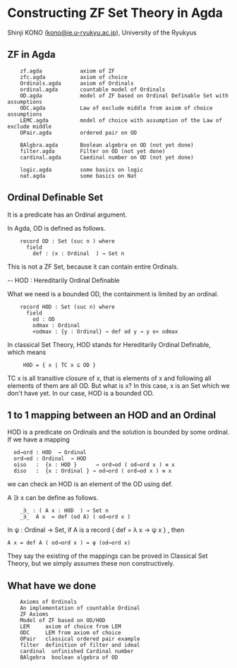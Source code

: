 Constructing ZF Set Theory in Agda 
============

Shinji KONO (kono@ie.u-ryukyu.ac.jp), University of the Ryukyus

## ZF in Agda

```
    zf.agda            axiom of ZF
    zfc.agda           axiom of choice
    Ordinals.agda      axiom of Ordinals
    ordinal.agda       countable model of Ordinals
    OD.agda            model of ZF based on Ordinal Definable Set with assumptions
    ODC.agda           Law of exclude middle from axiom of choice assumptions
    LEMC.agda          model of choice with assumption of the Law of exclude middle 
    OPair.agda         ordered pair on OD

    BAlgbra.agda       Boolean algebra on OD (not yet done)
    filter.agda        Filter on OD (not yet done)
    cardinal.agda      Caedinal number on OD (not yet done)

    logic.agda         some basics on logic
    nat.agda           some basics on Nat
```

## Ordinal Definable Set

It is a predicate has an Ordinal argument.

In Agda, OD is defined as follows.

```
    record OD : Set (suc n ) where
      field
        def : (x : Ordinal  ) → Set n
```

This is not a ZF Set, because it can contain entire Ordinals.

-- HOD : Hereditarily Ordinal Definable

What we need is a bounded OD, the containment is limited by an ordinal.

```
    record HOD : Set (suc n) where
      field
        od : OD
        odmax : Ordinal
        <odmax : {y : Ordinal} → def od y → y o< odmax
```

In classical Set Theory, HOD stands for Hereditarily Ordinal Definable, which means

```
     HOD = { x | TC x ⊆ OD }
```

TC x is all transitive closure of x, that is elements of x and following all elements of them are all OD. But 
what is x? In this case, x is an Set which we don't have yet. In our case, HOD is a bounded OD. 

## 1 to 1 mapping between an HOD and an Ordinal

HOD is a predicate on Ordinals and the solution is bounded by some ordinal. If we have a mapping

```
  od→ord : HOD  → Ordinal 
  ord→od : Ordinal  → HOD  
  oiso   :  {x : HOD }      → ord→od ( od→ord x ) ≡ x
  diso   :  {x : Ordinal } → od→ord ( ord→od x ) ≡ x
```

we can check an HOD is an element of the OD using def.

A ∋ x can be define as follows.

```
    _∋_ : ( A x : HOD  ) → Set n
    _∋_  A x  = def (od A) ( od→ord x )

```
In ψ : Ordinal → Set,  if A is a  record { def = λ x → ψ x } , then

    A x = def A ( od→ord x ) = ψ (od→ord x)

They say the existing of the mappings can be proved in Classical Set Theory, but we
simply assumes these non constructively.

## What have we done

```
    Axioms of Ordinals
    An implementation of countable Ordinal
    ZF Axioms
    Model of ZF based on OD/HOD
    LEM     axiom of choice from LEM
    ODC     LEM from axiom of choice 
    OPair   classical ordered pair example
    filter  definition of filter and ideal
    cardinal  unfinished Cardinal number
    BAlgebra  boolean algebra of OD

```









